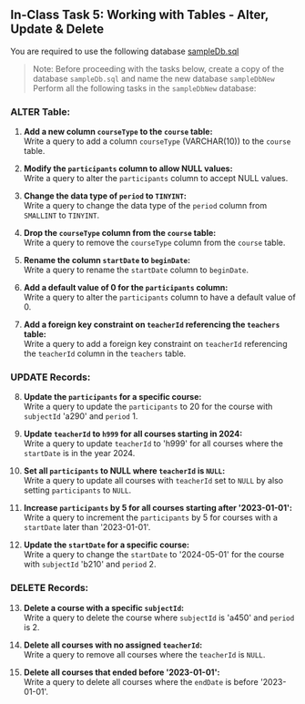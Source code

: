 ## In-Class Task 5: Working with Tables - Alter, Update & Delete

You are required to use the following database [sampleDb.sql](https://dipaish.github.io/databases/sampleDb.sql)

> Note: Before proceeding with the tasks below, create a copy of the database `sampleDb.sql` and name the new database `sampleDbNew` Perform all the following tasks in the `sampleDbNew` database:

### ALTER Table:

1. **Add a new column `courseType` to the `course` table:**  
   Write a query to add a column `courseType` (VARCHAR(10)) to the `course` table.

2. **Modify the `participants` column to allow NULL values:**  
   Write a query to alter the `participants` column to accept NULL values.

3. **Change the data type of `period` to `TINYINT`:**  
   Write a query to change the data type of the `period` column from `SMALLINT` to `TINYINT`.

4. **Drop the `courseType` column from the `course` table:**  
   Write a query to remove the `courseType` column from the `course` table.

5. **Rename the column `startDate` to `beginDate`:**  
   Write a query to rename the `startDate` column to `beginDate`.

6. **Add a default value of 0 for the `participants` column:**  
   Write a query to alter the `participants` column to have a default value of 0.

7. **Add a foreign key constraint on `teacherId` referencing the `teachers` table:**  
   Write a query to add a foreign key constraint on `teacherId` referencing the `teacherId` column in the `teachers` table.

### UPDATE Records:

8. **Update the `participants` for a specific course:**  
   Write a query to update the `participants` to 20 for the course with `subjectId` 'a290' and `period` 1.

9. **Update `teacherId` to `h999` for all courses starting in 2024:**  
   Write a query to update `teacherId` to 'h999' for all courses where the `startDate` is in the year 2024.

10. **Set all `participants` to NULL where `teacherId` is `NULL`:**  
    Write a query to update all courses with `teacherId` set to `NULL` by also setting `participants` to `NULL`.

11. **Increase `participants` by 5 for all courses starting after '2023-01-01':**  
    Write a query to increment the `participants` by 5 for courses with a `startDate` later than '2023-01-01'.

12. **Update the `startDate` for a specific course:**  
    Write a query to change the `startDate` to '2024-05-01' for the course with `subjectId` 'b210' and `period` 2.

### DELETE Records:

13. **Delete a course with a specific `subjectId`:**  
    Write a query to delete the course where `subjectId` is 'a450' and `period` is 2.

14. **Delete all courses with no assigned `teacherId`:**  
    Write a query to remove all courses where the `teacherId` is `NULL`.

15. **Delete all courses that ended before '2023-01-01':**  
    Write a query to delete all courses where the `endDate` is before '2023-01-01'.
